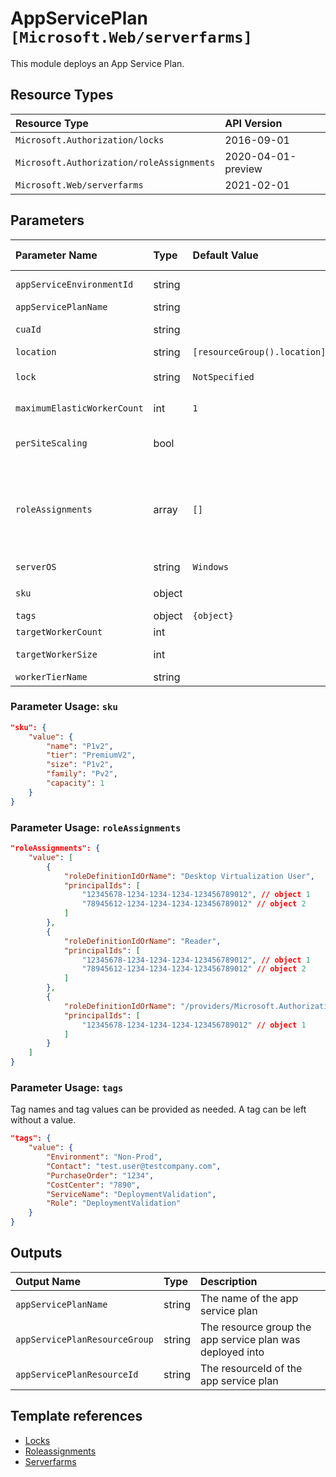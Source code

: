 # AppServicePlan `[Microsoft.Web/serverfarms]`

This module deploys an App Service Plan.

## Resource Types

| Resource Type | API Version |
| :-- | :-- |
| `Microsoft.Authorization/locks` | 2016-09-01 |
| `Microsoft.Authorization/roleAssignments` | 2020-04-01-preview |
| `Microsoft.Web/serverfarms` | 2021-02-01 |

## Parameters

| Parameter Name | Type | Default Value | Possible Values | Description |
| :-- | :-- | :-- | :-- | :-- |
| `appServiceEnvironmentId` | string |  |  | Optional. The Resource ID of the App Service Environment to use for the App Service Plan. |
| `appServicePlanName` | string |  |  | Required. The Name of the App Service Plan to deploy. |
| `cuaId` | string |  |  | Optional. Customer Usage Attribution ID (GUID). This GUID must be previously registered |
| `location` | string | `[resourceGroup().location]` |  | Optional. Location for all resources. |
| `lock` | string | `NotSpecified` | `[CanNotDelete, NotSpecified, ReadOnly]` | Optional. Specify the type of lock. |
| `maximumElasticWorkerCount` | int | `1` |  | Optional. Maximum number of total workers allowed for this ElasticScaleEnabled App Service Plan. |
| `perSiteScaling` | bool |  |  | Optional. If true, apps assigned to this App Service plan can be scaled independently. If false, apps assigned to this App Service plan will scale to all instances of the plan. |
| `roleAssignments` | array | `[]` |  | Optional. Array of role assignment objects that contain the 'roleDefinitionIdOrName' and 'principalId' to define RBAC role assignments on this resource. In the roleDefinitionIdOrName attribute, you can provide either the display name of the role definition, or its fully qualified ID in the following format: '/providers/Microsoft.Authorization/roleDefinitions/c2f4ef07-c644-48eb-af81-4b1b4947fb11' |
| `serverOS` | string | `Windows` | `[Windows, Linux]` | Optional. Kind of server OS. |
| `sku` | object |  |  | Required. Defines the name, tier, size, family and capacity of the App Service Plan. |
| `tags` | object | `{object}` |  | Optional. Tags of the resource. |
| `targetWorkerCount` | int |  |  | Optional. Scaling worker count. |
| `targetWorkerSize` | int |  | `[0, 1, 2]` | Optional. The instance size of the hosting plan (small, medium, or large). |
| `workerTierName` | string |  |  | Optional. Target worker tier assigned to the App Service plan. |

### Parameter Usage: `sku`

```json
"sku": {
    "value": {
        "name": "P1v2",
        "tier": "PremiumV2",
        "size": "P1v2",
        "family": "Pv2",
        "capacity": 1
    }
}
```

### Parameter Usage: `roleAssignments`

```json
"roleAssignments": {
    "value": [
        {
            "roleDefinitionIdOrName": "Desktop Virtualization User",
            "principalIds": [
                "12345678-1234-1234-1234-123456789012", // object 1
                "78945612-1234-1234-1234-123456789012" // object 2
            ]
        },
        {
            "roleDefinitionIdOrName": "Reader",
            "principalIds": [
                "12345678-1234-1234-1234-123456789012", // object 1
                "78945612-1234-1234-1234-123456789012" // object 2
            ]
        },
        {
            "roleDefinitionIdOrName": "/providers/Microsoft.Authorization/roleDefinitions/c2f4ef07-c644-48eb-af81-4b1b4947fb11",
            "principalIds": [
                "12345678-1234-1234-1234-123456789012" // object 1
            ]
        }
    ]
}
```

### Parameter Usage: `tags`

Tag names and tag values can be provided as needed. A tag can be left without a value.

```json
"tags": {
    "value": {
        "Environment": "Non-Prod",
        "Contact": "test.user@testcompany.com",
        "PurchaseOrder": "1234",
        "CostCenter": "7890",
        "ServiceName": "DeploymentValidation",
        "Role": "DeploymentValidation"
    }
}
```

## Outputs

| Output Name | Type | Description |
| :-- | :-- | :-- |
| `appServicePlanName` | string | The name of the app service plan |
| `appServicePlanResourceGroup` | string | The resource group the app service plan was deployed into |
| `appServicePlanResourceId` | string | The resourceId of the app service plan |

## Template references

- [Locks](https://docs.microsoft.com/en-us/azure/templates/Microsoft.Authorization/2016-09-01/locks)
- [Roleassignments](https://docs.microsoft.com/en-us/azure/templates/Microsoft.Authorization/2020-04-01-preview/roleAssignments)
- [Serverfarms](https://docs.microsoft.com/en-us/azure/templates/Microsoft.Web/2021-02-01/serverfarms)
